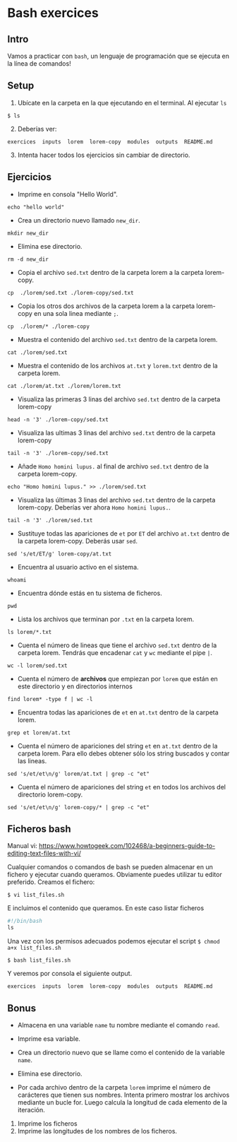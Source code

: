 # Bash exercices


## Intro

Vamos a practicar con `bash`, un lenguaje de programación que se ejecuta en la línea de comandos!

## Setup
1. Ubícate en la carpeta en la que ejecutando en el terminal. Al ejecutar `ls` 
```console
$ ls
```

2. Deberías ver: 
```console
exercices  inputs  lorem  lorem-copy  modules  outputs  README.md
```
3. Intenta hacer todos los ejercicios sin cambiar de directorio. 

## Ejercicios

* Imprime en consola "Hello World".
```console
echo "hello world"
```
* Crea un directorio nuevo llamado `new_dir`.
```console
mkdir new_dir
```
* Elimina ese directorio.
```console
rm -d new_dir
```
* Copia el archivo `sed.txt` dentro de la carpeta lorem a la carpeta lorem-copy. 
```console
cp  ./lorem/sed.txt ./lorem-copy/sed.txt
```
* Copia los otros dos archivos de la carpeta lorem a la carpeta lorem-copy en una sola linea mediante `;`. 
```console
cp  ./lorem/* ./lorem-copy
```
* Muestra el contenido del archivo `sed.txt` dentro de la carpeta lorem.
```console
cat ./lorem/sed.txt
```
* Muestra el contenido de los archivos `at.txt` y `lorem.txt` dentro de la carpeta lorem. 
```console
cat ./lorem/at.txt ./lorem/lorem.txt
```
* Visualiza las primeras 3 linas del archivo `sed.txt` dentro de la carpeta lorem-copy
```console
head -n '3' ./lorem-copy/sed.txt 
```
* Visualiza las ultimas 3 linas del archivo `sed.txt` dentro de la carpeta lorem-copy 
```console
tail -n '3' ./lorem-copy/sed.txt
```
* Añade `Homo homini lupus.` al final de archivo `sed.txt` dentro de la carpeta lorem-copy. 
```console
echo "Homo homini lupus." >> ./lorem/sed.txt
```
* Visualiza las últimas 3 linas del archivo `sed.txt` dentro de la carpeta lorem-copy. Deberías ver ahora `Homo homini lupus.`. 
```console
tail -n '3' ./lorem/sed.txt
```
* Sustituye todas las apariciones de `et` por `ET` del archivo `at.txt` dentro de la carpeta lorem-copy. Deberás usar `sed`. 
```console
sed 's/et/ET/g' lorem-copy/at.txt
```
* Encuentra al usuario activo en el sistema.
```console
whoami
```
* Encuentra dónde estás en tu sistema de ficheros.
```console
pwd
```
* Lista los archivos que terminan por `.txt` en la carpeta lorem.
```console
ls lorem/*.txt
```
* Cuenta el número de lineas que tiene el archivo `sed.txt` dentro de la carpeta lorem. Tendrás que encadenar `cat` y `wc` mediante el pipe `|`. 
```console
wc -l lorem/sed.txt
```
* Cuenta el número de **archivos** que empiezan por `lorem` que están en este directorio y en directorios internos
```console
find lorem* -type f | wc -l
```
* Encuentra todas las apariciones de `et` en `at.txt` dentro de la carpeta lorem.
```console
grep et lorem/at.txt
```
* Cuenta el número de apariciones del string `et` en `at.txt` dentro de la carpeta lorem. Para ello debes obtener sólo los string buscados y contar las lineas. 
```console
sed 's/et/et\n/g' lorem/at.txt | grep -c "et"
```
*  Cuenta el número de apariciones del string `et` en todos los archivos del directorio lorem-copy. 
```console
sed 's/et/et\n/g' lorem-copy/* | grep -c "et" 
```

## Ficheros bash

Manual vi: https://www.howtogeek.com/102468/a-beginners-guide-to-editing-text-files-with-vi/

Cualquier comandos o comandos de bash se pueden almacenar en un fichero y ejecutar cuando queramos. Obviamente puedes utilizar tu editor preferido. Creamos el fichero: 
```console
$ vi list_files.sh
```
E incluimos el contenido que queramos. En este caso listar ficheros
```python
#!/bin/bash
ls
```

Una vez con los permisos adecuados podemos ejecutar el script `$ chmod a+x list_files.sh`
```console
$ bash list_files.sh
```
Y veremos por consola el siguiente output. 
```console
exercices  inputs  lorem  lorem-copy  modules  outputs  README.md
```

## Bonus

* Almacena en una variable `name` tu nombre mediante el comando `read`.

* Imprime esa variable.

* Crea un directorio nuevo que se llame como el contenido de la variable `name`.

* Elimina ese directorio. 

* Por cada archivo dentro de la carpeta `lorem` imprime el número de carácteres que tienen sus nombres. Intenta primero mostrar los archivos mediante un bucle for. Luego calcula la longitud de cada elemento de la iteración. 
1. Imprime los ficheros
2. Imprime las longitudes de los nombres de los ficheros. 

